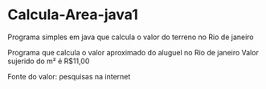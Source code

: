 # Calcula-Area-java1
Programa simples em java que calcula o valor do terreno no Rio de janeiro

Programa que calcula o valor aproximado do aluguel no Rio de janeiro
Valor sujerido do m² é R$11,00

Fonte do valor: pesquisas na internet
